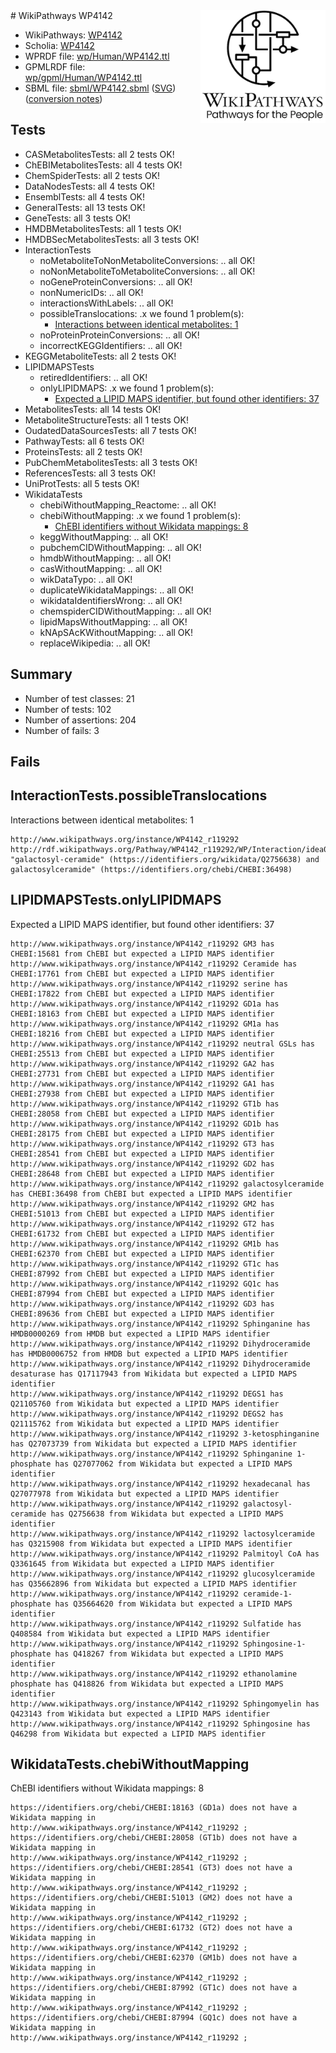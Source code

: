 <img style="float: right; width: 200px" src="../logo.png" />
# WikiPathways WP4142

* WikiPathways: [WP4142](https://identifiers.org/wikipathways:WP4142)
* Scholia: [WP4142](https://scholia.toolforge.org/wikipathways/WP4142)
* WPRDF file: [wp/Human/WP4142.ttl](../wp/Human/WP4142.ttl)
* GPMLRDF file: [wp/gpml/Human/WP4142.ttl](../wp/gpml/Human/WP4142.ttl)
* SBML file: [sbml/WP4142.sbml](../sbml/WP4142.sbml) ([SVG](../sbml/WP4142.svg)) ([conversion notes](../sbml/WP4142.txt))

## Tests
* CASMetabolitesTests: all 2 tests OK!
* ChEBIMetabolitesTests: all 4 tests OK!
* ChemSpiderTests: all 2 tests OK!
* DataNodesTests: all 4 tests OK!
* EnsemblTests: all 4 tests OK!
* GeneralTests: all 13 tests OK!
* GeneTests: all 3 tests OK!
* HMDBMetabolitesTests: all 1 tests OK!
* HMDBSecMetabolitesTests: all 3 tests OK!
* InteractionTests
    * noMetaboliteToNonMetaboliteConversions: .. all OK!
    * noNonMetaboliteToMetaboliteConversions: .. all OK!
    * noGeneProteinConversions: .. all OK!
    * nonNumericIDs: .. all OK!
    * interactionsWithLabels: .. all OK!
    * possibleTranslocations: .x we found 1 problem(s):
        * [Interactions between identical metabolites: 1](#d59038c4)
    * noProteinProteinConversions: .. all OK!
    * incorrectKEGGIdentifiers: .. all OK!
* KEGGMetaboliteTests: all 2 tests OK!
* LIPIDMAPSTests
    * retiredIdentifiers: .. all OK!
    * onlyLIPIDMAPS: .x we found 1 problem(s):
        * [Expected a LIPID MAPS identifier, but found other identifiers: 37](#d0bfb6bd)
* MetabolitesTests: all 14 tests OK!
* MetaboliteStructureTests: all 1 tests OK!
* OudatedDataSourcesTests: all 7 tests OK!
* PathwayTests: all 6 tests OK!
* ProteinsTests: all 2 tests OK!
* PubChemMetabolitesTests: all 3 tests OK!
* ReferencesTests: all 3 tests OK!
* UniProtTests: all 5 tests OK!
* WikidataTests
    * chebiWithoutMapping_Reactome: .. all OK!
    * chebiWithoutMapping: .x we found 1 problem(s):
        * [ChEBI identifiers without Wikidata mappings: 8](#a8d554d4)
    * keggWithoutMapping: .. all OK!
    * pubchemCIDWithoutMapping: .. all OK!
    * hmdbWithoutMapping: .. all OK!
    * casWithoutMapping: .. all OK!
    * wikDataTypo: .. all OK!
    * duplicateWikidataMappings: .. all OK!
    * wikidataIdentifiersWrong: .. all OK!
    * chemspiderCIDWithoutMapping: .. all OK!
    * lipidMapsWithoutMapping: .. all OK!
    * kNApSAcKWithoutMapping: .. all OK!
    * replaceWikipedia: .. all OK!


## Summary

* Number of test classes: 21
* Number of tests: 102
* Number of assertions: 204
* Number of fails: 3

## Fails

<a name="d59038c4" />

## InteractionTests.possibleTranslocations

Interactions between identical metabolites: 1
```
http://www.wikipathways.org/instance/WP4142_r119292 http://rdf.wikipathways.org/Pathway/WP4142_r119292/WP/Interaction/idea071e50 "galactosyl-ceramide" (https://identifiers.org/wikidata/Q2756638) and 
galactosylceramide" (https://identifiers.org/chebi/CHEBI:36498)
```

<a name="d0bfb6bd" />

## LIPIDMAPSTests.onlyLIPIDMAPS

Expected a LIPID MAPS identifier, but found other identifiers: 37
```
http://www.wikipathways.org/instance/WP4142_r119292 GM3 has CHEBI:15681 from ChEBI but expected a LIPID MAPS identifier
http://www.wikipathways.org/instance/WP4142_r119292 Ceramide has CHEBI:17761 from ChEBI but expected a LIPID MAPS identifier
http://www.wikipathways.org/instance/WP4142_r119292 serine has CHEBI:17822 from ChEBI but expected a LIPID MAPS identifier
http://www.wikipathways.org/instance/WP4142_r119292 GD1a has CHEBI:18163 from ChEBI but expected a LIPID MAPS identifier
http://www.wikipathways.org/instance/WP4142_r119292 GM1a has CHEBI:18216 from ChEBI but expected a LIPID MAPS identifier
http://www.wikipathways.org/instance/WP4142_r119292 neutral GSLs has CHEBI:25513 from ChEBI but expected a LIPID MAPS identifier
http://www.wikipathways.org/instance/WP4142_r119292 GA2 has CHEBI:27731 from ChEBI but expected a LIPID MAPS identifier
http://www.wikipathways.org/instance/WP4142_r119292 GA1 has CHEBI:27938 from ChEBI but expected a LIPID MAPS identifier
http://www.wikipathways.org/instance/WP4142_r119292 GT1b has CHEBI:28058 from ChEBI but expected a LIPID MAPS identifier
http://www.wikipathways.org/instance/WP4142_r119292 GD1b has CHEBI:28175 from ChEBI but expected a LIPID MAPS identifier
http://www.wikipathways.org/instance/WP4142_r119292 GT3 has CHEBI:28541 from ChEBI but expected a LIPID MAPS identifier
http://www.wikipathways.org/instance/WP4142_r119292 GD2 has CHEBI:28648 from ChEBI but expected a LIPID MAPS identifier
http://www.wikipathways.org/instance/WP4142_r119292 galactosylceramide has CHEBI:36498 from ChEBI but expected a LIPID MAPS identifier
http://www.wikipathways.org/instance/WP4142_r119292 GM2 has CHEBI:51013 from ChEBI but expected a LIPID MAPS identifier
http://www.wikipathways.org/instance/WP4142_r119292 GT2 has CHEBI:61732 from ChEBI but expected a LIPID MAPS identifier
http://www.wikipathways.org/instance/WP4142_r119292 GM1b has CHEBI:62370 from ChEBI but expected a LIPID MAPS identifier
http://www.wikipathways.org/instance/WP4142_r119292 GT1c has CHEBI:87992 from ChEBI but expected a LIPID MAPS identifier
http://www.wikipathways.org/instance/WP4142_r119292 GQ1c has CHEBI:87994 from ChEBI but expected a LIPID MAPS identifier
http://www.wikipathways.org/instance/WP4142_r119292 GD3 has CHEBI:89636 from ChEBI but expected a LIPID MAPS identifier
http://www.wikipathways.org/instance/WP4142_r119292 Sphinganine has HMDB0000269 from HMDB but expected a LIPID MAPS identifier
http://www.wikipathways.org/instance/WP4142_r119292 Dihydroceramide has HMDB0006752 from HMDB but expected a LIPID MAPS identifier
http://www.wikipathways.org/instance/WP4142_r119292 Dihydroceramide desaturase has Q17117943 from Wikidata but expected a LIPID MAPS identifier
http://www.wikipathways.org/instance/WP4142_r119292 DEGS1 has Q21105760 from Wikidata but expected a LIPID MAPS identifier
http://www.wikipathways.org/instance/WP4142_r119292 DEGS2 has Q21115762 from Wikidata but expected a LIPID MAPS identifier
http://www.wikipathways.org/instance/WP4142_r119292 3-ketosphinganine has Q27073739 from Wikidata but expected a LIPID MAPS identifier
http://www.wikipathways.org/instance/WP4142_r119292 Sphinganine 1-phosphate has Q27077062 from Wikidata but expected a LIPID MAPS identifier
http://www.wikipathways.org/instance/WP4142_r119292 hexadecanal has Q27077978 from Wikidata but expected a LIPID MAPS identifier
http://www.wikipathways.org/instance/WP4142_r119292 galactosyl-ceramide has Q2756638 from Wikidata but expected a LIPID MAPS identifier
http://www.wikipathways.org/instance/WP4142_r119292 lactosylceramide has Q3215908 from Wikidata but expected a LIPID MAPS identifier
http://www.wikipathways.org/instance/WP4142_r119292 Palmitoyl CoA has Q3361645 from Wikidata but expected a LIPID MAPS identifier
http://www.wikipathways.org/instance/WP4142_r119292 glucosylceramide has Q35662896 from Wikidata but expected a LIPID MAPS identifier
http://www.wikipathways.org/instance/WP4142_r119292 ceramide-1-phosphate has Q35664620 from Wikidata but expected a LIPID MAPS identifier
http://www.wikipathways.org/instance/WP4142_r119292 Sulfatide has Q408584 from Wikidata but expected a LIPID MAPS identifier
http://www.wikipathways.org/instance/WP4142_r119292 Sphingosine-1-phosphate has Q418267 from Wikidata but expected a LIPID MAPS identifier
http://www.wikipathways.org/instance/WP4142_r119292 ethanolamine phosphate has Q418826 from Wikidata but expected a LIPID MAPS identifier
http://www.wikipathways.org/instance/WP4142_r119292 Sphingomyelin has Q423143 from Wikidata but expected a LIPID MAPS identifier
http://www.wikipathways.org/instance/WP4142_r119292 Sphingosine has Q46298 from Wikidata but expected a LIPID MAPS identifier
```

<a name="a8d554d4" />

## WikidataTests.chebiWithoutMapping

ChEBI identifiers without Wikidata mappings: 8
```
https://identifiers.org/chebi/CHEBI:18163 (GD1a) does not have a Wikidata mapping in http://www.wikipathways.org/instance/WP4142_r119292 ; 
https://identifiers.org/chebi/CHEBI:28058 (GT1b) does not have a Wikidata mapping in http://www.wikipathways.org/instance/WP4142_r119292 ; 
https://identifiers.org/chebi/CHEBI:28541 (GT3) does not have a Wikidata mapping in http://www.wikipathways.org/instance/WP4142_r119292 ; 
https://identifiers.org/chebi/CHEBI:51013 (GM2) does not have a Wikidata mapping in http://www.wikipathways.org/instance/WP4142_r119292 ; 
https://identifiers.org/chebi/CHEBI:61732 (GT2) does not have a Wikidata mapping in http://www.wikipathways.org/instance/WP4142_r119292 ; 
https://identifiers.org/chebi/CHEBI:62370 (GM1b) does not have a Wikidata mapping in http://www.wikipathways.org/instance/WP4142_r119292 ; 
https://identifiers.org/chebi/CHEBI:87992 (GT1c) does not have a Wikidata mapping in http://www.wikipathways.org/instance/WP4142_r119292 ; 
https://identifiers.org/chebi/CHEBI:87994 (GQ1c) does not have a Wikidata mapping in http://www.wikipathways.org/instance/WP4142_r119292 ; 
```

